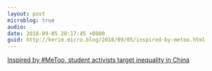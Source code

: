 ```yaml
---
layout: post
microblog: true
audio: 
date: 2018-09-05 20:17:45 +0800
guid: http://kerim.micro.blog/2018/09/05/inspired-by-metoo.html
---
```

[Inspired by #MeToo, student activists target inequality in China](https://www.reuters.com/article/us-china-students-labour-insight/inspired-by-metoo-student-activists-target-inequality-in-china-idUSKCN1LL0FB)
